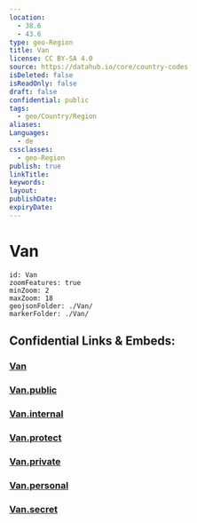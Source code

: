 ```yaml
---
location:
  - 38.6
  - 43.6
type: geo-Region
title: Van
license: CC BY-SA 4.0
source: https://datahub.io/core/country-codes
isDeleted: false
isReadOnly: false
draft: false
confidential: public
tags:
  - geo/Country/Region
aliases:
Languages:
  - de
cssclasses:
  - geo-Region
publish: true
linkTitle:
keywords:
layout:
publishDate:
expiryDate:
---
```


# Van

```leaflet
id: Van
zoomFeatures: true 
minZoom: 2 
maxZoom: 18
geojsonFolder: ./Van/
markerFolder: ./Van/
```


## Confidential Links & Embeds: 

### [Van](/_Standards/Earth/Continent/Europe/Europe~East/Turkey/Provinces~Turkey/Van.md) 

### [Van.public](/_public/Earth/Continent/Europe/Europe~East/Turkey/Provinces~Turkey/Van.public.md) 

### [Van.internal](/_internal/Earth/Continent/Europe/Europe~East/Turkey/Provinces~Turkey/Van.internal.md) 

### [Van.protect](/_protect/Earth/Continent/Europe/Europe~East/Turkey/Provinces~Turkey/Van.protect.md) 

### [Van.private](/_private/Earth/Continent/Europe/Europe~East/Turkey/Provinces~Turkey/Van.private.md) 

### [Van.personal](/_personal/Earth/Continent/Europe/Europe~East/Turkey/Provinces~Turkey/Van.personal.md) 

### [Van.secret](/_secret/Earth/Continent/Europe/Europe~East/Turkey/Provinces~Turkey/Van.secret.md)

